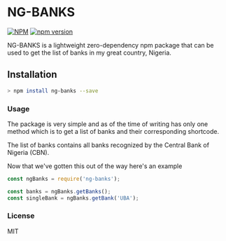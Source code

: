 # NG-BANKS

[![NPM](https://nodei.co/npm/ng-banks.png)](https://nodei.co/npm/ng-banks/)
[![npm version](https://badge.fury.io/js/ng-banks.svg)](https://badge.fury.io/js/ng-banks)

NG-BANKS is a lightweight zero-dependency npm package that can be used to get the list of banks in my great country, Nigeria.

## Installation

```bash
> npm install ng-banks --save
```

### Usage

The package is very simple and as of the time of writing has only one method which is to get a list of banks and their corresponding shortcode.

The list of banks contains all banks recognized by the Central Bank of Nigeria (CBN).

Now that we've gotten this out of the way here's an example

```js
const ngBanks = require('ng-banks');

const banks = ngBanks.getBanks();
const singleBank = ngBanks.getBank('UBA');
```

### License

MIT
